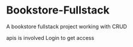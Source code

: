 # Bookstore-Fullstack
A bookstore fullstack project working with CRUD

apis is involved
Login to get access

